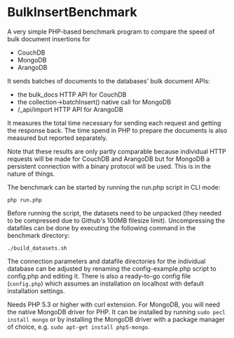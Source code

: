 BulkInsertBenchmark
===================

A very simple PHP-based benchmark program to compare the speed of bulk document insertions for
- CouchDB
- MongoDB
- ArangoDB

It sends batches of documents to the databases' bulk document APIs:
- the bulk_docs HTTP API for CouchDB
- the collection->batchInsert() native call for MongoDB
- /_api/import HTTP API for ArangoDB

It measures the total time necessary for sending each request and getting the response back. 
The time spend in PHP to prepare the documents is also measured but reported separately.

Note that these results are only partly comparable because individual HTTP requests will be made for CouchDB and ArangoDB but for MongoDB a persistent connection with a binary protocol will be used.
This is in the nature of things. 

The benchmark can be started by running the run.php script in CLI mode:
```
php run.php
```

Before running the script, the datasets need to be unpacked (they needed to be compressed due to Github's 100MB filesize limit).
Uncompressing the datafiles can be done by executing the following command in the benchmark directory:
```
./build_datasets.sh
```

The connection parameters and datafile directories for the individual database can be adjusted by renaming the config-example.php script to config.php and editing it. There is also a ready-to-go config file (`config.php`) which assumes an installation on localhost with default installation settings.

Needs PHP 5.3 or higher with curl extension. For MongoDB, you will need the native MongoDB driver for PHP. It can be installed by running `sudo pecl install mongo` or by installing the MongoDB driver with a package manager of choice, e.g. `sudo apt-get install php5-mongo`.
